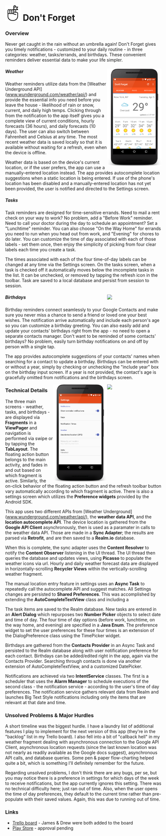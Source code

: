 # <img src="images/icon.png" width="50"> Don't Forget

### Overview
Never get caught in the rain without an umbrella again! Don't Forget gives you timely notifications - customized to your daily routine - in three categories: weather, tasks/errands, and birthdays. These convenient reminders deliver essential data to make your life simpler.

##### Weather <img src="images/weather.png" width="175" align="right" />
Weather reminders utilize data from the [Weather Underground API] (www.wunderground.com/weather/api/) and provide the essential info you need before you leave the house - likelihood of rain or snow, current, and daily high temps. Clicking through from the notification to the app itself gives you a complete view of current conditions, hourly forecasts (36 hours), and daily forecasts (10 days). The user can also switch between Fahrenheit and Celsius at any time. The most recent weather data is saved locally so that it is available without waiting for a refresh, even when the device is offline.

Weather data is based on the device's current location, or if the user prefers, the app can use a manually-entered location instead. The app provides autocomplete location suggestions when a static location is being entered. If use of the phone's location has been disabled and a manually-entered location has not yet been provided, the user is notified and directed to the Settings screen.

##### Tasks <img scr="images/tasks.png" width="175" align="right" />
Task reminders are designed for time-sensitive errands. Need to mail a rent check on your way to work? No problem, add a "Before Work" reminder. Need to call your doctor during the day to schedule an appointment? Set a "Lunchtime" reminder. You can also choose "On the Way Home" for errands you need to run when you head out from work, and "Evening" for chores to do later. You can customize the time of day associated with each of those labels - set them once, then enjoy the simplicity of picking from four clear labels each time you create a task.

The times associated with each of the four time-of-day labels can be changed at any time via the Settings screen. On the tasks screen, when a task is checked off it automatically moves below the imcomplete tasks in the list. It can be unchecked, or removed by tapping the refresh icon in the toolbar. Task are saved to a local database and persist from session to session.

##### Birthdays <img src="birthdays" width="175" align="right" />
Birthday reminders connect seamlessly to your Google Contacts and make sure you never miss a chance to send a friend or loved one your best wishes. The notification arrive automatically and include each person's age so you can customize a birthday greeting. You can also easily add and update your contacts' birthdays right from the app - no need to open a separate contacts manager. Don't want to be reminded of some contacts' birthdays? No problem, easily turn birthday notifications on and off by person with a single tap.

The app provides autocomplete suggestions of your contacts' names when searching for a contact to update a birthday. Birthdays can be entered with or without a year, simply by checking or unchecking the "include year" box on the birthday input screen. If a year is not provided, the contact's age is gracefully omitted from notifications and the birthdays screen.

<img src="notification.png" width="175" align="right" /><img src="images/settings.png" width="175" align="right" />

### Technical Details
The three main screens - weather, tasks, and birthdays - are displayed via **Fragments** in a **ViewPager** and navigation is performed via swipe or by tapping the **TabLayout**. The floating action button belongs to the main activity, and fades in and out based on which fragment is active. Similarly, the on-click behavior of the floating action button and the refresh toolbar button vary automatically according to which fragment is active. There is also a settings screen which utilizes the **Preference widgets** provided by the Android SDK.

This app uses two different APIs from [Weather Underground] (www.wunderground.com/weather/api/), the **weather data API**, and the **location autocomplete API**. The device location is gathered from the **Google API Client** asynchronously, then is used as a paramater in calls to the weather data API. Those are made in a **Sync Adapter**; the results are parsed via **Retrofit**, and are then saved to a **Realm.io** database.

When this is complete, the sync adapter uses the **Content Resolver** to notify the **Content Observer** listening in the UI thread. The UI thread then queries the database and updates views, using **Picasso** to populate the weather icons via url. Hourly and daily weather forecast data are displayed in horizontally-scrolling **Recycler Views** within the vertically-scrolling weather fragment.

The manual location entry feature in settings uses an **Async Task** to repeatedly call the autocomplete API and suggest matches. All Settings changes are persisted to **Shared Preferences**. This was accomplished by extending the **AutoCompleteTextView** class and including a 

The task items are saved to the Realm database. New tasks are entered in an **Alert Dialog** which repurposes two **Number Picker** objects to select date and time of day. The four time of day options (before work, lunchtime, on the way home, and evening) are specified in a **Java Enum**. The preference widget to set the user preferences for these four times is an extension of the DialogPreference class using the TimePicker widget.

Birthdays are gathered from the **Contacts Provider** in an Async Task and persisted to the Realm database along with user notification preference for each contact. Birthdays can be added/edited right in the app, again via the Contacts Provider. Searching through contacts is done via another extension of AutoCompleteTextView, and a customized DatePicker.

Notifications are achieved via two **IntentService** classes. The first is a scheduler that uses the **Alarm Manager** to schedule executions of the second class - the notification service - according to the user's time of day preferences. The notification service gathers relevant data from Realm and launches Big Text Style notifications including only the items that are relevant at that date and time.

### Unsolved Problems & Major Hurdles
A short timeline was the biggest hurdle. I have a laundry list of additional features I play to implement for the next version of this app (they're in the "backlog" list in my Trello board). I also fell into a bit of "callback hell" in my weather fragment dealing with asynchronous connection to the Google API Client, asynchronous location requests (since the last known location was not nearly as readily available as the Google docs suggest), asynchronous API calls, and database queries. Some pen & paper flow-charting helped quite a bit, which is something I'll definitely remember for the future.

Regarding unsolved problems, I don't think there are any bugs, per se, but you may notice there is a preference in settings for which days of the week to receive notifications, but the app currently ignores this setting. There was no technical difficulty here; just ran out of time. Also, when the user opens the time of day preferences, they default to the current time rather than pre-populate with their saved values. Again, this was due to running out of time. 

### Links
* [Trello board](https://trello.com/b/6LysxRTr/project-4) - James & Drew were both added to the board
* [Play Store](https://play.google.com/store/apps/details?id=com.charlesdrews.dontforget) - approval pending

 
